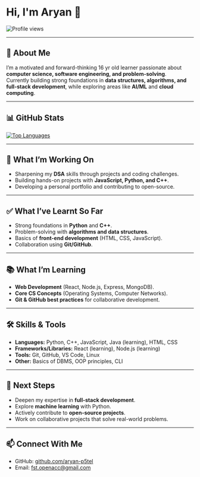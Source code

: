 # Hi, I'm Aryan 👋    

![Profile views](https://komarev.com/ghpvc/?username=aryan-p5tel&label=Profile%20views&color=006400&style=flat)

---

## 🚀 About Me
I’m a motivated and forward-thinking 16 yr old learner passionate about **computer science, software engineering, and problem-solving**.  
Currently building strong foundations in **data structures, algorithms, and full-stack development**, while exploring areas like **AI/ML** and **cloud computing**.  

---

## 📊 GitHub Stats

[![Top Languages](https://github-readme-stats.vercel.app/api/top-langs/?username=aryan-p5tel&layout=compact&show_icons=true&theme=radical&hide_progress=false)](https://github.com/aryan-p5tel)




---

## 🎯 What I’m Working On
- Sharpening my **DSA** skills through projects and coding challenges.  
- Building hands-on projects with **JavaScript, Python, and C++**.  
- Developing a personal portfolio and contributing to open-source.  

---

## ✅ What I’ve Learnt So Far
- Strong foundations in **Python** and **C++**.  
- Problem-solving with **algorithms and data structures**.  
- Basics of **front-end development** (HTML, CSS, JavaScript).  
- Collaboration using **Git/GitHub**.
  
---

## 📚 What I’m Learning
- **Web Development** (React, Node.js, Express, MongoDB).  
- **Core CS Concepts** (Operating Systems, Computer Networks).  
- **Git & GitHub best practices** for collaborative development.  

---

## 🛠️ Skills & Tools
- **Languages:** Python, C++, JavaScript, Java (learning), HTML, CSS  
- **Frameworks/Libraries:** React (learning), Node.js (learning)  
- **Tools:** Git, GitHub, VS Code, Linux  
- **Other:** Basics of DBMS, OOP principles, CLI  

---

## 🎯 Next Steps
- Deepen my expertise in **full-stack development**.  
- Explore **machine learning** with Python.  
- Actively contribute to **open-source projects**.  
- Work on collaborative projects that solve real-world problems.  

---

## 📫 Connect With Me
- GitHub: [github.com/aryan-p5tel](https://github.com/aryan-p5tel)  
- Email: [fst.openacc@gmail.com](mailto:fst.openacc@gmail.com)


